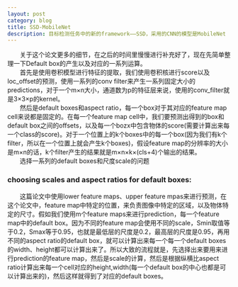 ```yaml
---
layout: post
category: blog
title: SSD-MobileNet
description: 目标检测任务中的新的framework——SSD，采用的CNN的模型是MobileNet
---
```


　　关于这个论文更多的细节，在之后的时间里慢慢进行补充好了，现在先简单整理一下Default box的产生以及对应的一系列运算。<br>
　　首先是使用卷积模型进行特征的提取，我们使用卷积核进行score以及loc_offset的预测，使用一系列的conv filter来产生一系列固定大小的predictions，对于一个m×n大小，通道数为p的特征层来说，使用的conv_filter就是3×3×p的kernel。<br>
　　然后是default boxes和aspect ratio，每一个box对于其对应的feature map cell来说都是固定的。在每一个feature map cell中，我们要预测出得到的box和default box之间的offsets，以及每一个bozx中包含物体的score(需要计算出来每一个class的score)。对于一个位置上的k个boxes中的每一个box(因为我们有k个filter，所以在一个位置上就会产生k个boxes)，假设feature map的分辨率的大小是m×n的话，k个filter产生的结果就是m×n×k×(cls+4)个输出的结果。<br>
　　选择一系列的default boxes和尺度scale的问题<br>
### choosing scales and aspect ratios for default boxes:
　　这篇论文中使用lower feature maps、upper feature mpas来进行预测，在这个论文中，feature map中特定的位置，来负责图像中特定的区域，以及物体特定的尺寸。假如我们使用m个feature maps来进行prediction，每一个feature map中的default box。因为不同的feature map会使用不同的scale，Smin取值等于0.2，Smax等于0.95，也就是最低层的尺度是0.2，最高层的尺度是0.95，再用不同的aspect ratio的default box，就可以计算出来每一个每一个default boxes的width、height都可以计算出来了。所以大致的流程就是，先选择出来要用来进行prediction的feature map，然后是scale的计算，然后是根据纵横比aspect ratio计算出来每一个cell对应的height,width(每一个default box的中心也都是可以计算出来的)，然后这样就得到了对应的default boxes。